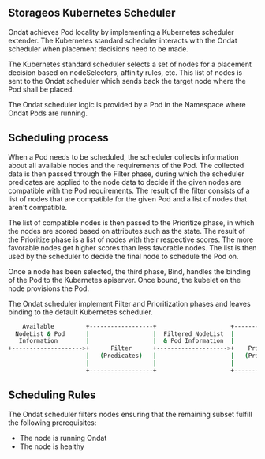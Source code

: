 ## Storageos Kubernetes Scheduler

Ondat achieves Pod locality by implementing a Kubernetes scheduler
extender. The Kubernetes standard scheduler interacts with the Ondat
scheduler when placement decisions need to be made.

The Kubernetes standard scheduler selects a set of nodes for a placement
decision based on nodeSelectors, affinity rules, etc. This list of nodes is
sent to the Ondat scheduler which sends back the target node where the Pod
shall be placed.

The Ondat scheduler logic is provided by a Pod in the Namespace where
Ondat Pods are running.

## Scheduling process

When a Pod needs to be scheduled, the scheduler collects information
about all available nodes and the requirements of the Pod. The collected
data is then passed through the Filter phase, during which the scheduler predicates
are applied to the node data to decide if the given nodes are compatible
with the Pod requirements. The result of the filter consists of a list of nodes
that are compatible for the given Pod and a list of nodes that aren't
compatible.

The list of compatible nodes is then passed to the Prioritize phase, in which
the nodes are scored based on attributes such as the state. The result of the
Prioritize phase is a list of nodes with their respective scores. The more
favorable nodes get higher scores than less favorable nodes. The list is then
used by the scheduler to decide the final node to schedule the Pod on.

Once a node has been selected, the third phase, Bind, handles the binding
of the Pod to the Kubernetes apiserver. Once bound, the kubelet on the node
provisions the Pod.

The Ondat scheduler implement Filter and Prioritization phases and leaves
binding to the default Kubernetes scheduler.

```bash
    Available         +------------------+                     +------------------+
  NodeList & Pod      |                  |  Filtered NodeList  |                  |    Scored
   Information        |                  |  & Pod Information  |                  |   NodeList
+-------------------->+      Filter      +-------------------->+    Prioritize    |--------------->
                      |   (Predicates)   |                     |   (Priorities)   |
                      |                  |                     |                  |
                      +------------------+                     +------------------+

```


## Scheduling Rules

The Ondat scheduler filters nodes ensuring that the remaining subset
fulfill the following prerequisites:

- The node is running Ondat
- The node is healthy
